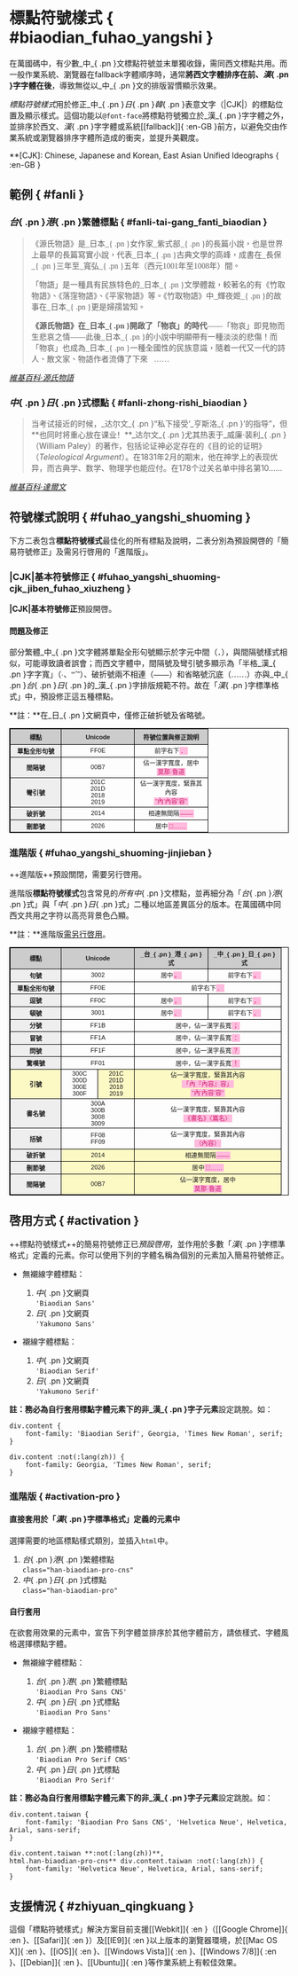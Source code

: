 <style scoped>
.punctuation-wrong-format {
	font-family: 'Helvetica Neue', Helvetica, Arial, 'Heiti TC', 'Lihei Pro', 'Microsoft Jhenghei', sans-serif;
}

table {
    font: .8em sans-serif;
    margin: 1em auto;
    text-align: center;
}

table,
table th,
table td {  border: 1px solid #000;  }

table tr:first-child th {  background-color: #ccc;  height: 2.5em;  }
table th {  background-color: #eee;  }
table td {  min-height: 1.8em;  }

table tr th:first-child {  width: 80px;  }
table tr th:nth-child(n+2) {  width: 120px;  }

table .important {  background-color: #fdf9c5;  }


table .example {
	background-color: #fbd;
	color: #ce196c;
	font-family: 'Biaodian Sans', sans-serif;
	padding: 1px 2px;
}

table.pro .example {
	font-family: 'Biaodian Pro Sans', sans-serif;
}

table.pro .example.cns {
	font-family: 'Biaodian Pro Sans CNS', sans-serif;
}
</style>




標點符號樣式 { #biaodian_fuhao_yangshi }
====

在萬國碼中，有少數_中_{ .pn }文標點符號並末單獨收錄，需同西文標點共用。而一般作業系統、瀏覽器在fallback字體順序時，通常**將西文字體排序在前、_漢_{ .pn }字字體在後**，導致無從以_中_{ .pn }文的排版習慣顯示效果。

<dfn>標點符號樣式</dfn>用於修正_中_{ .pn }<wbr>_日_{ .pn }<wbr>_韓_{ .pn }表意文字（|CJK|）的標點位置及顯示樣式。這個功能以`@font-face`將標點符號獨立於_漢_{ .pn }字字體之外，並排序於西文、_漢_{ .pn }字字體或系統[[fallback]]{ :en-GB }前方，以避免交由作業系統或瀏覽器排序字體所造成的衝突，並提升美觀度。

**[CJK]: Chinese, Japanese and Korean, East Asian Unified Ideographs { :en-GB }



範例 { #fanli }
---

### _台_{ .pn }<wbr>_港_{ .pn }繁體標點 { #fanli-tai-gang_fanti_biaodian }

<blockquote markdown="1" lang="zh-TW" style="font-family: 'Biaodian Pro Serif CNS', Georgia, Times, 'Times New Roman', 'Han Kaiti', 'Han Cursive', cursive, '標楷體', serif;">
《源氏物語》是_日本_{ .pn }女作家_紫式部_{ .pn }的長篇小說，也是世界上最早的長篇寫實小說，代表_日本_{ .pn }古典文學的高峰，成書在_長保_{ .pn }三年至_寬弘_{ .pn }五年（西元1001年至1008年）間。

「物語」是一種具有民族特色的_日本_{ .pn }文學體裁，較著名的有《竹取物語》、《落窪物語》、《平家物語》等。《竹取物語》中_輝夜姬_{ .pn }的故事在_日本_{ .pn }更是婦孺皆知。

**《源氏物語》在_日本_{ .pn }開啟了「物哀」的時代**——「物哀」即見物而生悲哀之情——此後_日本_{ .pn }的小說中明顯帶有一種淡淡的悲傷！而「物哀」也成為_日本_{ .pn }一種全國性的民族意識，隨着一代又一代的詩人、散文家、物語作者流傳了下來……
</blockquote>

<p class="cite" markdown="1"><cite><a href="http://zh.wikipedia.org/wiki/源氏物語">維基百科·源氏物語</a></cite></p>



### _中_{ .pn }<wbr>_日_{ .pn }式標點 { #fanli-zhong-rishi_biaodian }

<blockquote markdown="1" lang="zh-CN">
当考试接近的时候，_达尔文_{ .pn }“私下接受‘_亨斯洛_{ .pn }’的指导”，但**也同时将重心放在课业！**_达尔文_{ .pn }尤其热衷于_威廉·裴利_{ .pn }（William Paley）的著作，包括论证神必定存在的《目的论的证明》（<cite lang="en-GB">Teleological Argument</cite>）。在1831年2月的期末，他在神学上的表现优异，而古典学、数学、物理学也能应付。在178个过关名单中排名第10……
</blockquote>

<p class="cite" markdown="1"><cite><a href="http://zh.wikipedia.org/wiki/查爾斯·達爾文">維基百科·達爾文</a></cite></p>




符號樣式說明 { #fuhao_yangshi_shuoming }
---

下方二表包含<b>標點符號樣式</b>最佳化的所有標點及說明，二表分別為預設開啓的「簡易符號修正」及需另行啓用的「進階版」。



### |CJK|基本符號修正 { #fuhao_yangshi_shuoming-cjk_jiben_fuhao_xiuzheng }

<b>|CJK|基本符號修正</b>預設開啓。



#### 問題及修正

部分繁體_中_{ .pn }文字體將單點全形句號顯示於字元中間（<span class="punctuation-wrong-format">．</span>），與間隔號樣式相似，可能導致讀者誤會；而西文字體中，間隔號及彎引號多顯示為「半格_漢_{ .pn }字字寬」（<span class="punctuation-wrong-format">·</span>、<span class="punctuation-wrong-format">“‘’”</span>）、破折號兩不相連（<span class="punctuation-wrong-format">——</span>）和省略號沉底（<span class="punctuation-wrong-format">……</span>）亦與_中_{ .pn }<wbr>_台_{ .pn }<wbr>_日_{ .pn }的_漢_{ .pn }字排版規範不符。故在「_漢_{ .pn }字標準格式」中，預設修正這五種標點。

**註：**在_日_{ .pn }文網頁中，僅修正破折號及省略號。

<table>
<tbody>
<tr>
<th>標點</th>
<th lang="en-GB">Unicode</th>
<th>符號位置與修正說明</th>
</tr>

<tr>
<th>單點全形句號</th>
<td>FF0E</td>
<td>前字右下<span class="example">．</span></td>
</tr>

<tr>
<th>間隔號</th>
<td>00B7</td>
<td>
佔一漢字寬度，居中<br>
<span class="example">莫那·魯道</span>
</td>
</tr>

<tr>
<th>彎引號</th>
<td>201C<br>201D<br>2018<br>2019</td>
<td>
佔一漢字寬度，緊靠其內容<br>
<span class="example">“內‘內容’容”</span>
</td>
</tr>

<tr>
<th>破折號</th>
<td>2014</td>
<td>相連無間隔<span class="example">——</span></td>
</tr>

<tr>
<th>刪節號</th>
<td>2026</td>
<td>居中<span class="example">……</span></td>
</tr>
</tbody>
</table>


### 進階版 { #fuhao_yangshi_shuoming-jinjieban }

++進階版++預設關閉，需要另行啓用。

進階版<b>標點符號樣式</b>包含常見的<em>所有</em>_中_{ .pn }文標點，並再細分為「_台_{ .pn }<wbr>_港_{ .pn }式」與「_中_{ .pn }<wbr>_日_{ .pn }式」二種以地區差異區分的版本。在萬國碼中同西文共用之字符以高亮背景色凸顯。

**註：**進階版<a href="#qiyong_fangshi-jinjieban">需另行啓用</a>。

<table class="pro" markdown="1">
<tbody>
<tr>
<th>標點</th>
<th lang="en-GB" colspan="2">Unicode</th>
<th>_台_{ .pn }<wbr>_港_{ .pn }式</th>
<th>_中_{ .pn }<wbr>_日_{ .pn }式</th>
</tr>

<tr>
<th>句號</th>
<td colspan="2">3002</td>
<td>居中<span class="example cns">。</span></td>
<td>前字右下<span class="example">。</span></td>
</tr>

<tr>
<th>單點全形句號</th>
<td colspan="2">FF0E</td>
<td colspan="2">前字右下<span class="example">．</span></td>
</tr>

<tr>
<th>逗號</th>
<td colspan="2">FF0C</td>
<td>居中<span class="example cns">，</span></td>
<td>前字右下<span class="example">，</span></td>
</tr>

<tr>
<th>頓號</th>
<td colspan="2">3001</td>
<td>居中<span class="example cns">、</span></td>
<td>前字右下<span class="example">、</span></td>
</tr>

<tr>
<th>分號</th>
<td colspan="2">FF1B</td>
<td colspan="2">居中，佔一漢字長寬<span class="example">；</span></td>
</tr>

<tr>
<th>冒號</th>
<td colspan="2">FF1A</td>
<td colspan="2">居中，佔一漢字長寬<span class="example">：</span></td>
</tr>

<tr>
<th>問號</th>
<td colspan="2">FF1F</td>
<td colspan="2">居中，佔一漢字長寬<span class="example">？</span></td>
</tr>

<tr>
<th>驚嘆號</th>
<td colspan="2">FF01</td>
<td colspan="2">居中，佔一漢字長寬<span class="example">！</span></td>
</tr>

<tr>
<th class="important">引號</th>
<td>300C<br>300D<br>300E<br>300F</td>
<td class="important">201C<br>201D<br>2018<br>2019</td>
<td colspan="2" class="important">
佔一漢字寬度，緊靠其內容<br>
<span class="example">「內『內容』容」</span><br>
<span class="example">“內‘內容’容”</span>
</td>
</tr>

<tr>
<th>書名號</th>
<td colspan="2">300A<br>300B<br>3008<br>3009</td>
<td colspan="2">佔一漢字寬度，緊靠其內容<br><span class="example">《書名》〈篇名〉</span></td>
</tr>

<tr>
<th>括號</th>
<td colspan="2">FF08<br>FF09</td>
<td colspan="2">佔一漢字寬度，緊靠其內容<br><span class="example">（內容）</span></td>
</tr>

<tr class="important">
<th>破折號</th>
<td colspan="2">2014</td>
<td colspan="2">相連無間隔<span class="example">——</span></td>
</tr>

<tr class="important">
<th>刪節號</th>
<td colspan="2">2026</td>
<td colspan="2">居中<span class="example">……</span></td>
</tr>

<tr class="important">
<th>間隔號</th>
<td colspan="2">00B7</td>
<td colspan="2">
佔一漢字寬度，居中<br>
<span class="example">莫那·魯道</span>
</td>
</tr>
</tbody>
</table>



啓用方式 { #activation }
---
++標點符號樣式++的簡易符號修正已*預設啓用*，並作用於多數「_漢_{ .pn }字標準格式」定義的元素。你可以使用下列的字體名稱為個別的元素加入簡易符號修正。

* 無襯線字體標點：
	1. _中_{ .pn }文網頁  
	   `'Biaodian Sans'`
	2. _日_{ .pn }文網頁  
	   `'Yakumono Sans'`

* 襯線字體標點：
	1. _中_{ .pn }文網頁  
	   `'Biaodian Serif'`
	2. _日_{ .pn }文網頁  
	   `'Yakumono Serif'`


**註：**務必為自行套用標點字體元素下的**非_漢_{ .pn }字子元素**設定跳脫。如： 

	div.content {
		font-family: 'Biaodian Serif', Georgia, 'Times New Roman', serif;
	}

	div.content :not(:lang(zh)) {
		font-family: Georgia, 'Times New Roman', serif;
	}



### 進階版 { #activation-pro }

#### 直接套用於「_漢_{ .pn }字標準格式」定義的元素中

選擇需要的地區標點樣式類別，並插入`html`中。

1. _台_{ .pn }<wbr>_港_{ .pn }繁體標點  
   `class="han-biaodian-pro-cns"`
2. _中_{ .pn }<wbr>_日_{ .pn }式標點  
   `class="han-biaodian-pro"`


#### 自行套用

在欲套用效果的元素中，宣告下列字體並排序於其他字體前方，請依樣式、字體風格選擇標點字體。

* 無襯線字體標點：
	1. _台_{ .pn }<wbr>_港_{ .pn }繁體標點  
	   `'Biaodian Pro Sans CNS'`
	2. _中_{ .pn }<wbr>_日_{ .pn }式標點  
	   `'Biaodian Pro Sans'`


* 襯線字體標點：
	1. _台_{ .pn }<wbr>_港_{ .pn }繁體標點  
	   `'Biaodian Pro Serif CNS'`
	2. _中_{ .pn }<wbr>_日_{ .pn }式標點  
	   `'Biaodian Pro Serif'`

**註：**務必為自行套用標點字體元素下的**非_漢_{ .pn }字子元素**設定跳脫。如：

	div.content.taiwan {
		font-family: 'Biaodian Pro Sans CNS', 'Helvetica Neue', Helvetica, Arial, sans-serif;
	}

	div.content.taiwan **:not(:lang(zh))**,
	html.han-biaodian-pro-cns** div.content.taiwan :not(:lang(zh)) {
		font-family: 'Helvetica Neue', Helvetica, Arial, sans-serif;
	}


支援情況 { #zhiyuan_qingkuang }
---

這個「標點符號樣式」解決方案目前支援[[Webkit]]{ :en }（[[Google Chrome]]{ :en }、[[Safari]]{ :en }）及[[IE9]]{ :en }以上版本的瀏覽器環境，於[[Mac OS X]]{ :en }、[[iOS]]{ :en }、[[Windows Vista]]{ :en }、[[Windows 7/8]]{ :en }、[[Debian]]{ :en }、[[Ubuntu]]{ :en }等作業系統上有較佳效果。




